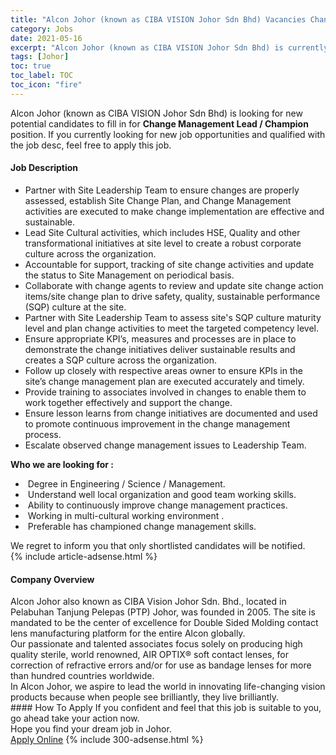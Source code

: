 ```yaml
---
title: "Alcon Johor (known as CIBA VISION Johor Sdn Bhd) Vacancies Change Management Lead / Champion" 
category: Jobs 
date: 2021-05-16 
excerpt: "Alcon Johor (known as CIBA VISION Johor Sdn Bhd) is currently looking for suitable person to fill in the Change Management Lead / Champion which based in Johor" 
tags: [Johor] 
toc: true 
toc_label: TOC 
toc_icon: "fire" 
--- 
```


<p>Alcon Johor (known as CIBA VISION Johor Sdn Bhd) is looking for new potential candidates to fill in for <b>Change Management Lead / Champion</b> position. If you currently looking for new job opportunities and qualified with the job desc, feel free to apply this job.
</p><div><div><h4>Job Description</h4></div><div><div><span><div><ul><li>Partner with Site Leadership Team to ensure changes are properly assessed, establish Site Change Plan, and Change Management activities are executed to make change implementation are effective and sustainable.</li><li>Lead Site Cultural activities, which includes HSE, Quality and other transformational initiatives at site level to create a robust corporate culture across the organization.</li><li>Accountable for support, tracking of site change activities and update the status to Site Management on periodical basis.</li><li>Collaborate with change agents to review and update site change action items/site change plan to drive safety, quality, sustainable performance (SQP) culture at the site.</li><li>Partner with Site Leadership Team to assess site's&#160;SQP culture maturity level and plan change activities to meet the targeted competency level.</li><li>Ensure appropriate KPI&#8217;s, measures and processes are in place to demonstrate the change initiatives deliver sustainable results and creates a SQP culture across the organization.</li><li>Follow up closely with respective areas owner to ensure KPIs in the site&#8217;s change management plan are executed accurately and timely.</li><li>Provide training to associates involved in changes to enable them to work together effectively and support the change.</li><li>Ensure lesson learns from change initiatives are documented and used to promote continuous improvement in the change management process.</li><li>Escalate observed change management issues to Leadership Team.</li></ul><div><strong>Who we are looking for :</strong></div><ul><li>&#160;Degree in Engineering / Science / Management.</li><li>&#160;Understand well local organization and good team working skills.</li><li>&#160;Ability to continuously improve change management practices.&#160;</li><li>&#160;Working in multi-cultural working environment&#160;.</li><li>&#160;Preferable has&#160;championed change management skills.</li></ul><div>We regret to inform you that only shortlisted candidates will be notified.</div></div></span></div></div></div> 
{% include article-adsense.html %} 
<div><div><h4>Company Overview</h4></div><div><div><span><div><div>
	Alcon Johor also known as CIBA Vision Johor Sdn. Bhd., located in Pelabuhan Tanjung Pelepas (PTP) Johor, was founded in 2005. The site is mandated to be the center of excellence for Double Sided Molding contact lens manufacturing platform for the entire Alcon globally.</div>
<div>
	Our passionate and talented associates focus solely on producing high quality sterile, world renowned, AIR OPTIX&#174; soft contact lenses, for correction of refractive errors and/or for use as bandage lenses for more than hundred countries worldwide.</div>
<div>
	In Alcon Johor, we aspire to lead the world in innovating life-changing vision products because when people see brilliantly, they live brilliantly.</div></div></span></div></div></div> 
#### How To Apply 
If you confident and feel that this job is suitable to you, go ahead take your action now. <br/> 
Hope you find your dream job in Johor. <br/> 
<a href="https://www.jobstreet.com.my/en/job/change-management-lead-champion-4567161?jobId=jobstreet-my-job-4567161&" class="btn btn--info" target="_blank" rel="nofollow noopenner">Apply Online</a> 
{% include 300-adsense.html %} 